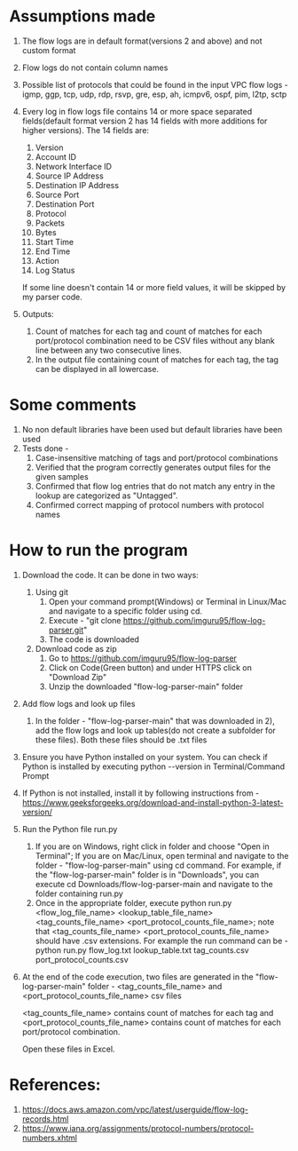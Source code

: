 # Assumptions made
1. The flow logs are in default format(versions 2 and above) and not custom format
2. Flow logs do not contain column names
3. Possible list of protocols that could be found in the input VPC flow logs - igmp, ggp, tcp, udp, rdp, rsvp, gre, esp,
   ah, icmpv6, ospf, pim, l2tp, sctp
4. Every log in flow logs file contains 14 or more space separated fields(default format version 2 has 14 fields with
   more additions for higher versions).
   The 14 fields are:
   1. Version
   2. Account ID
   3. Network Interface ID
   4. Source IP Address
   5. Destination IP Address
   6. Source Port
   7. Destination Port
   8. Protocol
   9. Packets
   10. Bytes
   11. Start Time
   12. End Time
   13. Action
   14. Log Status
   
   If some line doesn't contain 14 or more field values, it will be skipped by my parser code.
5. Outputs:
   1. Count of matches for each tag and count of matches for each port/protocol combination need to be CSV files
      without any blank line between any two consecutive lines.
   2. In the output file containing count of matches for each tag, the tag can be displayed in all lowercase.


# Some comments
1) No non default libraries have been used but default libraries have been used
2) Tests done - 
   1) Case-insensitive matching of tags and port/protocol combinations
   2) Verified that the program correctly generates output files for the given samples 
   3) Confirmed that flow log entries that do not match any entry in the lookup are categorized as "Untagged".
   4) Confirmed correct mapping of protocol numbers with protocol names


# How to run the program
1) Download the code. It can be done in two ways:
   1) Using git
      1) Open your command prompt(Windows) or Terminal in Linux/Mac and navigate to a specific folder using cd.
      2) Execute - "git clone https://github.com/imguru95/flow-log-parser.git"
      3) The code is downloaded
   2) Download code as zip
      1) Go to https://github.com/imguru95/flow-log-parser
      2) Click on Code(Green button) and under HTTPS click on "Download Zip"
      3) Unzip the downloaded "flow-log-parser-main" folder
2) Add flow logs and look up files
   1) In the folder - "flow-log-parser-main" that was downloaded in 2), add the flow logs and look up tables(do not create a subfolder for these files). Both these files should be .txt files
3) Ensure you have Python installed on your system. You can check if Python is installed by executing python --version in Terminal/Command Prompt
4) If Python is not installed, install it by following instructions from - https://www.geeksforgeeks.org/download-and-install-python-3-latest-version/
5) Run the Python file run.py
   1) If you are on Windows, right click in folder and choose "Open in Terminal";
      If you are on Mac/Linux, open terminal and navigate to the folder - "flow-log-parser-main" using cd command. For
      example, if the "flow-log-parser-main" folder is in "Downloads", you can execute cd Downloads/flow-log-parser-main
      and navigate to the folder containing run.py
   2) Once in the appropriate folder, execute python run.py <flow_log_file_name> <lookup_table_file_name> <tag_counts_file_name> <port_protocol_counts_file_name>;
      note that <tag_counts_file_name> <port_protocol_counts_file_name> should have .csv extensions.
      For example the run command can be - python run.py flow_log.txt lookup_table.txt tag_counts.csv port_protocol_counts.csv
6) At the end of the code execution, two files are generated in the "flow-log-parser-main" folder - <tag_counts_file_name> and <port_protocol_counts_file_name> csv files

   <tag_counts_file_name> contains count of matches for each tag and <port_protocol_counts_file_name> contains count of matches for each port/protocol combination.

   Open these files in Excel.


# References:
1) https://docs.aws.amazon.com/vpc/latest/userguide/flow-log-records.html
2) https://www.iana.org/assignments/protocol-numbers/protocol-numbers.xhtml
